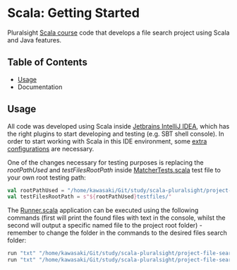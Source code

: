 # Scala: Getting Started

Pluralsight [Scala course](https://app.pluralsight.com/library/courses/scala-getting-started) code that develops a file search project using Scala and Java features.

## Table of Contents

* [Usage](#usage)
* Documentation

## Usage

All code was developed using Scala inside [Jetbrains IntelliJ IDEA](https://www.jetbrains.com/idea/), which has the right plugins to start developing and testing (e.g. SBT shell console). In order to start working with Scala in this IDE environment, some [extra configurations](https://docs.scala-lang.org/getting-started-intellij-track/getting-started-with-scala-in-intellij.html) are necessary.

One of the changes necessary for testing purposes is replacing the *rootPathUsed* and *testFilesRootPath* inside [MatcherTests.scala](https://github.com/davikawasaki/scala-pluralsight/blob/master/project-file-search/src/test/scala/FileSearcher/MatcherTests.scala) test file to your own root testing path:

```scala
val rootPathUsed = "/home/kawasaki/Git/study/scala-pluralsight/project-file-search/"
val testFilesRootPath = s"${rootPathUsed}testfiles/"
```

The [Runner.scala](https://github.com/davikawasaki/scala-pluralsight/blob/master/project-file-search/src/main/scala/FileSearcher/Runner.scala) application can be executed using the following commands (first will print the found files with text in the console, whilst the second will output a specific named file to the project root folder) - remember to change the folder in the commands to the desired files search folder:

```scala
run "txt" "/home/kawasaki/Git/study/scala-pluralsight/project-file-search/testfiles" "true" "foo"
run "txt" "/home/kawasaki/Git/study/scala-pluralsight/project-file-search/testfiles" "true" "foo" "results.out"
```

